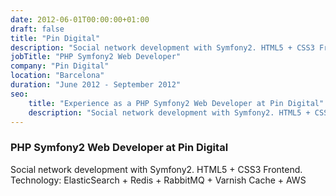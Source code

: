 ```yaml
---
date: 2012-06-01T00:00:00+01:00
draft: false
title: "Pin Digital"
description: "Social network development with Symfony2. HTML5 + CSS3 Frontend. Technology: ElasticSearch + Redis + RabbitMQ + Varnish Cache + AWS"
jobTitle: "PHP Symfony2 Web Developer"
company: "Pin Digital"
location: "Barcelona"
duration: "June 2012 - September 2012"
seo:
    title: "Experience as a PHP Symfony2 Web Developer at Pin Digital"
    description: "Social network development with Symfony2. HTML5 + CSS3 Frontend. Technology: ElasticSearch + Redis + RabbitMQ + Varnish Cache + AWS"
---
```

### PHP Symfony2 Web Developer at Pin Digital

Social network development with Symfony2. HTML5 + CSS3 Frontend. Technology: ElasticSearch + Redis + RabbitMQ + Varnish Cache + AWS
